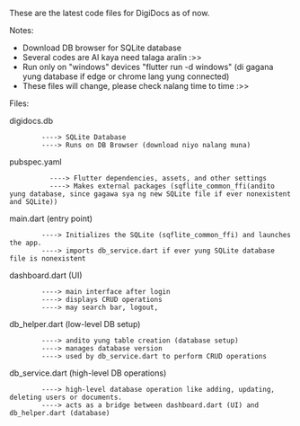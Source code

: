 These are the latest code files for DigiDocs as of now.

Notes:
- Download DB browser for SQLite database
- Several codes are AI kaya need talaga aralin :>>
- Run only on "windows" devices "flutter run -d windows" (di gagana yung database if edge or chrome lang yung connected)
- These files will change, please check nalang time to time :>>

Files:

digidocs.db 

            ----> SQLite Database
            ----> Runs on DB Browser (download niyo nalang muna)

pubspec.yaml 

              ----> Flutter dependencies, assets, and other settings
              ----> Makes external packages (sqflite_common_ffi(andito yung database, since gagawa sya ng new SQLite file if ever nonexistent and SQLite))

main.dart (entry point) 

            ----> Initializes the SQLite (sqflite_common_ffi) and launches the app. 
            ----> imports db_service.dart if ever yung SQLite database file is nonexistent

dashboard.dart (UI) 

            ----> main interface after login
            ----> displays CRUD operations
            ----> may search bar, logout,

db_helper.dart (low-level DB setup) 

            ----> andito yung table creation (database setup)
            ----> manages database version
            ----> used by db_service.dart to perform CRUD operations

db_service.dart (high-level DB operations) 

            ----> high-level database operation like adding, updating, deleting users or documents. 
            ----> acts as a bridge between dashboard.dart (UI) and db_helper.dart (database)
            
